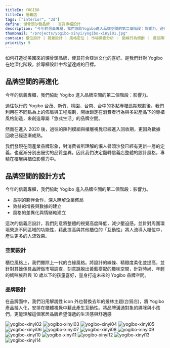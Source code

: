 ```yaml
---
titleEn: YOGIBO
titleCn: 信義店
tags: ["interior", "3d"]
define: 懶骨頭沙發品牌 ｜ 百貨專櫃設計
description: "今年的信義專櫃，我們協助Yogibo進入品牌空間的第二個階段：影響力。過往執行的Yogibo台茂、新竹、桃園、台南、台中的多點專櫃長期規劃後，我們利用在不同點為上的佈局與工程規劃，開始鎖定在消費者行為與多彩產品下的專櫃風格創造，來創造專屬「悠式生活」的品牌空間。"
thumbnail: "/projects/yogibo-xinyi/yogibo-xinyi01.jpg"
contain: 櫃位設計 | 視覺設計 | 風格定位 | 市場調查分析 ｜ 動線行為規劃 ｜ 產品陳列優化
priority: 9
---
```


<section>

如何打造從美國來的懶骨頭品牌，使其符合亞洲文化的喜好。是我們針對 Yogibo 在地深化階段，於專櫃設計中希望達成的目標。

## 品牌空間的再進化

今年的信義專櫃，我們協助 Yogibo 進入品牌空間的第二個階段：影響力。

過往執行的 Yogibo 台茂、新竹、桃園、台南、台中的多點專櫃長期規劃後，我們利用在不同點為上的佈局與工程規劃，開始鎖定在消費者行為與多彩產品下的專櫃風格創造，來創造專屬「悠式生活」的品牌空間。

然而在進入 2020 後，過往的陳列模組與樓層視覺已經進入回收期，更因為數據回收已經逐漸成熟。

我們發現在同產業品牌形象，對消費者所理解的懶人骨頭沙發已經有更新一層的定義，也逐漸分別出優劣的品質差異。因此我們決定翻轉信義店整體的設計風格，專精在樓層與櫃位影響力中。

</section>

<section>

## 品牌空間的設計方式

今年的信義專櫃，我們協助 Yogibo 進入品牌空間的第二個階段：影響力。

- 長期的夥伴合作，深入瞭解企業佈局
- 效益的增長與數據的建立
- 風格的差異化與情緒軸建立

這次的信義店設計，我們刻意將整體的視覺高度降低，減少壓迫感。並針對周圍環境營造不同區域的功能性，藉此提高與其他櫃位的「互動性」將人流導入櫃位中，產生更多的人流效果。

### 空間設計

櫃位風格上，我們撇除上一代的白綠風格。將設計的線條、精緻度柔化並提高，並針對其餘傢具品牌做市場調查，刻意跳脫出黃藍搭配的趣味空間，針對時尚、年輕的媽咪族群與 10 歲以下的孩童喜好，量身打造未來的 Yogibo 品牌空間。

### 品牌設計

在品牌面中，我們沿用解說性 icon 外也替換去年的叢林主題(台貿店)，將 Yogibo 產品擬人化，安排在櫃體視覺中藉此產生互動性。將品牌溝通對象的媽咪與小孩們，更能理解這個家居品牌希望傳遞的生活感與舒適感

</section>

<section>

<img alt="yogibo-xinyi02" data-src="/projects/yogibo-xinyi/yogibo-xinyi02.jpg" className="lazyload" />
<img alt="yogibo-xinyi03" data-src="/projects/yogibo-xinyi/yogibo-xinyi03.jpg" className="lazyload" />
<img alt="yogibo-xinyi04" data-src="/projects/yogibo-xinyi/yogibo-xinyi04.jpg" className="lazyload" />
<img alt="yogibo-xinyi05" data-src="/projects/yogibo-xinyi/yogibo-xinyi05.jpg" className="lazyload" />
<img alt="yogibo-xinyi06" data-src="/projects/yogibo-xinyi/yogibo-xinyi06.jpg" className="lazyload" />
<img alt="yogibo-xinyi07" data-src="/projects/yogibo-xinyi/yogibo-xinyi07.jpg" className="lazyload" />
<img alt="yogibo-xinyi08" data-src="/projects/yogibo-xinyi/yogibo-xinyi08.jpg" className="lazyload" />
<img alt="yogibo-xinyi09" data-src="/projects/yogibo-xinyi/yogibo-xinyi09.jpg" className="lazyload" />
<img alt="yogibo-xinyi10" data-src="/projects/yogibo-xinyi/yogibo-xinyi10.jpg" className="lazyload" />
<img alt="yogibo-xinyi11" data-src="/projects/yogibo-xinyi/yogibo-xinyi11.jpg" className="lazyload" />
<img alt="yogibo-xinyi12" data-src="/projects/yogibo-xinyi/yogibo-xinyi12.jpg" className="lazyload" />
<img alt="yogibo-xinyi13" data-src="/projects/yogibo-xinyi/yogibo-xinyi13.jpg" className="lazyload" />
<img alt="yogibo-xinyi14" data-src="/projects/yogibo-xinyi/yogibo-xinyi14.jpg" className="lazyload" />

</section>
